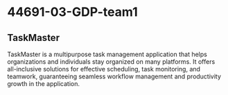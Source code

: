 # 44691-03-GDP-team1

## TaskMaster 

TaskMaster is a multipurpose task management application that helps organizations and individuals stay organized on many platforms. It offers all-inclusive solutions for effective scheduling, task monitoring, and teamwork, guaranteeing seamless workflow management and productivity growth in the application.
